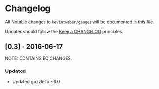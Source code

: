 # Changelog

All Notable changes to `kevintweber/gauges` will be documented in this file.

Updates should follow the [Keep a CHANGELOG](http://keepachangelog.com/) principles.

## [0.3] - 2016-06-17

NOTE: CONTAINS BC CHANGES.

### Updated
- Updated guzzle to ~6.0
